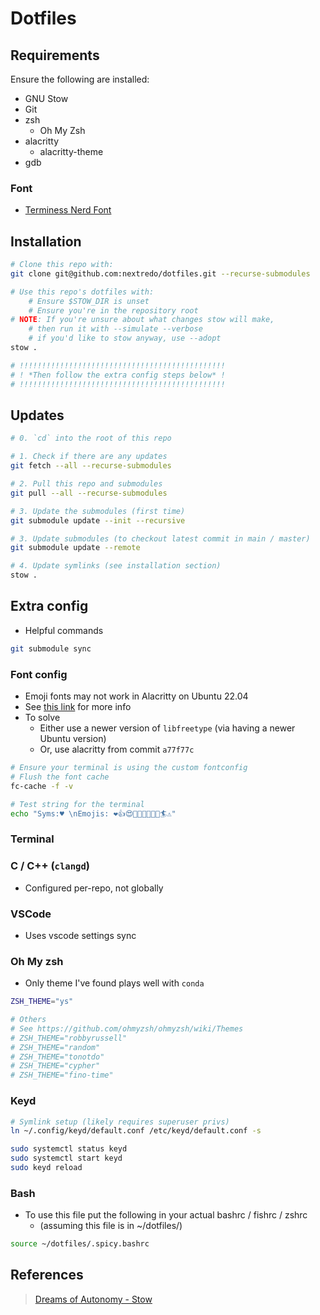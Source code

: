 # Dotfiles

## Requirements

Ensure the following are installed:

- GNU Stow
- Git
- zsh
  - Oh My Zsh
- alacritty
  - alacritty-theme
- gdb

### Font

- [Terminess Nerd Font][term-font]

## Installation

```bash
# Clone this repo with:
git clone git@github.com:nextredo/dotfiles.git --recurse-submodules

# Use this repo's dotfiles with:
    # Ensure $STOW_DIR is unset
    # Ensure you're in the repository root
# NOTE: If you're unsure about what changes stow will make,
    # then run it with --simulate --verbose
    # if you'd like to stow anyway, use --adopt
stow .

# !!!!!!!!!!!!!!!!!!!!!!!!!!!!!!!!!!!!!!!!!!!!!!
# ! *Then follow the extra config steps below* !
# !!!!!!!!!!!!!!!!!!!!!!!!!!!!!!!!!!!!!!!!!!!!!!
```

## Updates

```bash
# 0. `cd` into the root of this repo

# 1. Check if there are any updates
git fetch --all --recurse-submodules

# 2. Pull this repo and submodules
git pull --all --recurse-submodules

# 3. Update the submodules (first time)
git submodule update --init --recursive

# 3. Update submodules (to checkout latest commit in main / master)
git submodule update --remote

# 4. Update symlinks (see installation section)
stow .
```

## Extra config

- Helpful commands

```bash
git submodule sync
```

### Font config

- Emoji fonts may not work in Alacritty on Ubuntu 22.04
- See [this link](https://github.com/alacritty/alacritty/issues/8050) for more info
- To solve
  - Either use a newer version of `libfreetype` (via having a newer Ubuntu version)
  - Or, use alacritty from commit `a77f77c `

```bash
# Ensure your terminal is using the custom fontconfig
# Flush the font cache
fc-cache -f -v

# Test string for the terminal
echo "Syms:♥ \nEmojis: ❤️👍😍🙊🥱🥺✨✅🎊🏄⚠️"
```

### Terminal

### C / C++ (`clangd`)

- Configured per-repo, not globally

### VSCode

- Uses vscode settings sync

### Oh My zsh

- Only theme I've found plays well with `conda`

```zsh
ZSH_THEME="ys"

# Others
# See https://github.com/ohmyzsh/ohmyzsh/wiki/Themes
# ZSH_THEME="robbyrussell"
# ZSH_THEME="random"
# ZSH_THEME="tonotdo"
# ZSH_THEME="cypher"
# ZSH_THEME="fino-time"
```

### Keyd

```bash
# Symlink setup (likely requires superuser privs)
ln ~/.config/keyd/default.conf /etc/keyd/default.conf -s

sudo systemctl status keyd
sudo systemctl start keyd
sudo keyd reload
```

### Bash

- To use this file put the following in your actual bashrc / fishrc / zshrc
    - (assuming this file is in ~/dotfiles/)

```bash
source ~/dotfiles/.spicy.bashrc
```

## References

>[Dreams of Autonomy - Stow][vid1]

<!-- Links -->
[vid1]: https://www.youtube.com/watch?v=y6XCebnB9gs&ab_channel=DreamsofAutonomy
[term-font]: https://www.nerdfonts.com/font-downloads
